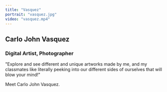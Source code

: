 ```yaml
---
title: "Vasquez"
portrait: "vasquez.jpg"
video: "vasquez.mp4"
---
```


## Carlo John Vasquez
### Digital Artist, Photographer

"Explore and see different and unique artworks made by me, and my classmates like literally peeking into our different sides of ourselves that will blow your mind!"

Meet Carlo John Vasquez.